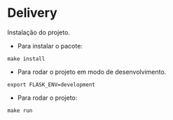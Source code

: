 # Delivery

Instalação do projeto.

- Para instalar o pacote:
```shell
make install
```

- Para rodar o projeto em modo de desenvolvimento.
```shell
export FLASK_ENV=development
```

- Para rodar o projeto:
```shell
make run
```